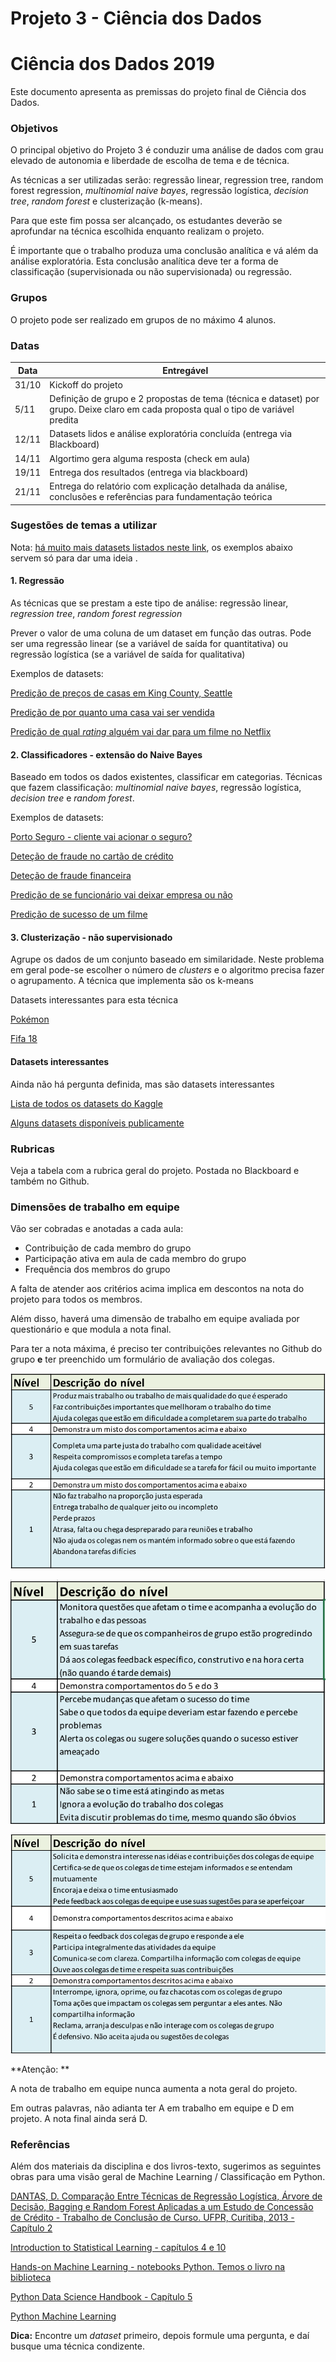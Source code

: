 # Projeto 3 - Ciência dos Dados

# Ciência dos Dados 2019

Este documento apresenta as premissas do projeto final de Ciência dos Dados.

### Objetivos

O principal objetivo do Projeto 3 é conduzir uma análise de dados com grau elevado de autonomia e liberdade de escolha de tema e de técnica.

As técnicas a ser utilizadas serão: regressão linear, regression tree, random forest regression, *multinomial naive bayes*, regressão logística, *decision tree*, *random forest* e clusterização (k-means).

Para que este fim possa ser alcançado, os estudantes deverão se aprofundar na técnica escolhida enquanto realizam o projeto.

É importante que o trabalho produza uma conclusão analítica e vá além da análise exploratória. Esta conclusão analítica deve ter a forma de classificação (supervisionada ou não supervisionada) ou regressão.


### Grupos

O projeto pode ser realizado em grupos de no máximo 4 alunos.


### Datas

Data | Entregável 
---|------------------------------------------------|
31/10 | Kickoff do projeto
5/11 | Definição de grupo e 2 propostas de tema (técnica e dataset)  por grupo. Deixe claro em cada proposta qual o tipo de variável predita 
12/11 | Datasets lidos e análise exploratória concluída (entrega via Blackboard)
14/11 | Algortimo gera alguma resposta (check em aula)
19/11 | Entrega dos resultados (entrega via blackboard)
21/11 | Entrega do relatório com  explicação detalhada da análise, conclusões e referências para fundamentação teórica

### Sugestões de temas a utilizar

Nota: [há muito mais datasets listados neste link](http://goo.gl/Wva3vA), os exemplos abaixo servem só para dar uma ideia .


#### 1. Regressão

As técnicas que se prestam a este tipo de análise: regressão linear, *regression tree*, *random forest regression*

Prever o valor de uma coluna de um dataset em função das outras. Pode ser uma regressão linear (se  a variável de saída for quantitativa) ou regressão logística (se a variável de saída for qualitativa)

Exemplos de datasets:

[Predição de preços de casas em King County, Seattle](https://www.kaggle.com/harlfoxem/housesalesprediction)

[Predição de por quanto uma casa vai ser vendida](https://www.kaggle.com/c/house-prices-advanced-regression-techniques)

[Predição de qual *rating* alguém vai dar para um filme no Netflix](https://www.kaggle.com/netflix-inc/netflix-prize-data/data)


#### 2. Classificadores - extensão do Naive Bayes

Baseado em todos os dados existentes, classificar em categorias. Técnicas que fazem classificação:   *multinomial naive bayes*, regressão logística, *decision tree* e  *random forest*.

Exemplos de datasets:


[Porto Seguro - cliente vai acionar o seguro?](https://www.kaggle.com/c/porto-seguro-safe-driver-prediction/data)

[Deteção de fraude no cartão de crédito](https://www.kaggle.com/dalpozz/creditcardfraud)

[Deteção de fraude financeira](https://www.kaggle.com/ntnu-testimon/paysim1)

[Predição de se funcionário vai deixar empresa ou não](https://www.kaggle.com/ludobenistant/hr-analytics/data)

[Predição de sucesso de um filme](https://www.kaggle.com/tmdb/tmdb-movie-metadata)



#### 3. Clusterização - não supervisionado

Agrupe os dados de um conjunto baseado em similaridade. Neste problema em geral pode-se escolher o número de *clusters* e o algoritmo precisa fazer o agrupamento. A técnica que implementa são os k-means

Datasets interessantes para esta técnica

[Pokémon](https://www.kaggle.com/abcsds/pokemon)

[Fifa 18](https://www.kaggle.com/thec03u5/fifa-18-demo-player-dataset)

#### Datasets interessantes

Ainda não há pergunta definida, mas são datasets interessantes

[Lista de todos os datasets do Kaggle](https://www.kaggle.com/datasets)

[Alguns datasets disponíveis publicamente](http://goo.gl/Wva3vA)


### Rubricas

Veja a tabela com a rubrica geral do projeto. Postada no Blackboard e também no Github.


### Dimensões de trabalho em equipe

Vão ser cobradas e anotadas a cada aula: 
* Contribuição de cada membro do grupo
* Participação ativa em aula de cada membro do grupo
* Frequência dos membros do grupo

A falta de atender aos critérios acima implica em descontos na nota do projeto para todos os membros.

Além disso, haverá uma dimensão de trabalho em equipe avaliada por questionário e que modula a nota final. 

Para ter a nota máxima, é preciso ter contribuições relevantes no Github do grupo **e** ter preenchido um formulário de avaliação dos colegas.


![Contribuir com o trabalho do time](contribuir_com_trabalho_do_time.png)

![Manter o time no rumo certo](manter_time_rumo_certo.png)

![Interação com os colegas de time](interacao_com_colegas_de_time.png)

**Atenção: **  

A nota de trabalho em equipe nunca aumenta a nota geral do projeto. 

Em outras palavras, não adianta ter A em trabalho em equipe e D em projeto. A nota final ainda será D.



### Referências

Além dos materiais da disciplina e dos livros-texto, sugerimos as seguintes obras para uma visão geral de Machine Learning / Classificação em Python.

[DANTAS, D. Comparação Entre Técnicas de Regressão Logística, Árvore de Decisão, Bagging e Random Forest Aplicadas a um Estudo de Concessão de Crédito - Trabalho de Conclusão de Curso. UFPR, Curitiba, 2013 - Capítulo 2](http://www.coordest.ufpr.br/wp-content/uploads/2018/12/TCC_DanielEricson.pdf)

[Introduction to Statistical Learning - capítulos 4 e 10](http://faculty.marshall.usc.edu/gareth-james/ISL/ISLR%20Seventh%20Printing.pdf)

[Hands-on Machine Learning - notebooks Python. Temos o livro na biblioteca](https://github.com/ageron/handson-ml)

[Python Data Science Handbook - Capítulo 5](https://jakevdp.github.io/PythonDataScienceHandbook/)

[Python Machine Learning](https://github.com/rasbt/python-machine-learning-book)

**Dica:** Encontre um *dataset* primeiro, depois formule uma pergunta, e daí busque uma técnica condizente.

